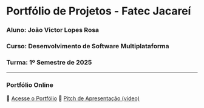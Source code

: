 # Portfólio de Projetos - Fatec Jacareí
### Aluno: João Victor Lopes Rosa
### Curso: Desenvolvimento de Software Multiplataforma
### Turma: 1º Semestre de 2025
 
---

### Portfólio Online  
🔗 [Acesse o Portfólio](https://fatec-jacarei-dsm-portfolio.github.io/ra2581392513038/)
🎤 [Pitch de Apresentação (vídeo)](LINK_PARA_VIDEO_NO_TEAMS)